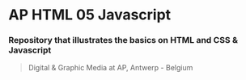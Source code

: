 # AP HTML 05 Javascript #
### Repository that illustrates the basics on HTML and CSS & Javascript ###


> Digital & Graphic Media at AP, Antwerp - Belgium
